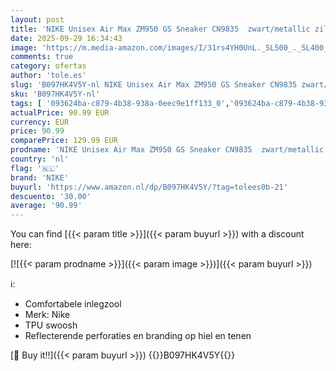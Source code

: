 ```yaml
---
layout: post
title: 'NIKE Unisex Air Max ZM950 GS Sneaker CN9835  zwart/metallic zilver/Bright Crimson/Black 002   wit  36.5 EU'
date: 2025-09-29 16:34:43
image: 'https://m.media-amazon.com/images/I/31rs4YH0UnL._SL500_._SL400_.jpg'
comments: true
category: ofertas
author: 'tole.es'
slug: 'B097HK4V5Y-nl NIKE Unisex Air Max ZM950 GS Sneaker CN9835 zwart/metallic...'
sku: 'B097HK4V5Y-nl'
tags: [ '093624ba-c879-4b38-938a-0eec9e1ff133_0','093624ba-c879-4b38-938a-0eec9e1ff133_3601','Arborist Merchandising Root','Hardloopschoenen heren','Herenhardloopschoenen voor verharde weg','Herenmode','Herenschoenen','Kleding, schoenen & sieraden','Kleding, schoenen en sieraden','New Arrivals','Self Service','Special Features Stores','Trainings- & outdoorschoenen heren','nike','🇳🇱', ]
actualPrice: 90.99 EUR
currency: EUR
price: 90.99
comparePrice: 129.99 EUR
prodname: 'NIKE Unisex Air Max ZM950 GS Sneaker CN9835  zwart/metallic zilver/Bright Crimson/Black 002   wit  36.5 EU'
country: 'nl'
flag: '🇳🇱'
brand: 'NIKE'
buyurl: 'https://www.amazon.nl/dp/B097HK4V5Y/?tag=tolees0b-21'
descuento: '30.00'
average: '90.99'
---
```


You can find [{{< param title >}}]({{< param buyurl >}}) with a discount here:

[![{{< param prodname >}}]({{< param image >}})]({{< param buyurl >}})

ℹ️:

- Comfortabele inlegzool
- Merk: Nike
- TPU swoosh
- Reflecterende perforaties en branding op hiel en tenen

[🛒 Buy it!!]({{< param buyurl >}})
{{<world>}}B097HK4V5Y{{</world>}}
